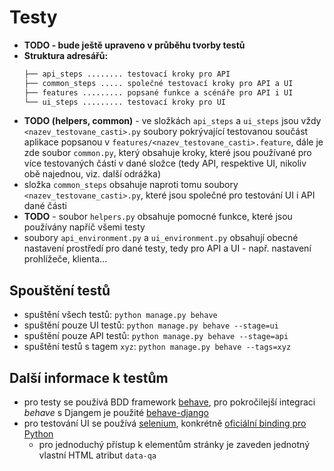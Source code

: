 # Testy
* **TODO - bude ještě upraveno v průběhu tvorby testů**
* **Struktura adresářů:**
    ```bash
    ├── api_steps ........ testovací kroky pro API      
    ├── common_steps ..... společné testovací kroky pro API a UI        
    ├── features ......... popsané funkce a scénáře pro API i UI
    └── ui_steps ......... testovací kroky pro UI
    ```
* **TODO (helpers, common)** - ve složkách `api_steps` a `ui_steps` jsou vždy `<nazev_testovane_casti>.py` soubory pokrývající 
testovanou součást aplikace popsanou v `features/<nazev_testovane_casti>.feature`, dále je zde soubor `common.py`,
který obsahuje kroky, které jsou používané pro více testovaných částí v dané složce (tedy API, respektive UI, 
nikoliv obě najednou, viz. další odrážka)
* složka `common_steps` obsahuje naproti tomu soubory `<nazev_testovane_casti>.py`, které jsou společné pro testování
UI i API dané části
* **TODO** - soubor `helpers.py` obsahuje pomocné funkce, které jsou používány napříč všemi testy
* soubory `api_environment.py` a `ui_environment.py` obsahují obecné nastavení prostředí pro dané testy, tedy pro
 API a UI - např. nastavení prohlížeče, klienta...

## Spouštění testů
* spuštění všech testů: `python manage.py behave`
* spuštění pouze UI testů: `python manage.py behave --stage=ui`
* spuštění pouze API testů: `python manage.py behave --stage=api`
* spuštění testů s tagem `xyz`: `python manage.py behave --tags=xyz`

## Další informace k testům
* pro testy se používá BDD framework [behave](https://github.com/behave/behave), 
pro pokročilejší integraci *behave* s Djangem je použité [behave-django](https://github.com/behave/behave-django)
* pro testování UI se používá [selenium](https://github.com/SeleniumHQ/selenium), 
konkrétně [oficiální binding pro Python](https://seleniumhq.github.io/selenium/docs/api/py/index.html)
    * pro jednoduchý přístup k elementům stránky je zaveden jednotný vlastní HTML atribut `data-qa` 
